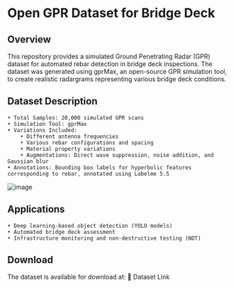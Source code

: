 # Open GPR Dataset for Bridge Deck

## Overview
This repository provides a simulated Ground Penetrating Radar (GPR) dataset for automated rebar detection in bridge deck inspections. The dataset was generated using gprMax, an open-source GPR simulation tool, to create realistic radargrams representing various bridge deck conditions.

## Dataset Description
	• Total Samples: 20,000 simulated GPR scans
	• Simulation Tool: gprMax
	• Variations Included:
		• Different antenna frequencies
		• Various rebar configurations and spacing
		• Material property variations
		• Augmentations: Direct wave suppression, noise addition, and Gaussian blur
	• Annotations: Bounding box labels for hyperbolic features corresponding to rebar, annotated using Labelme 5.5

![image](https://github.com/user-attachments/assets/835f2db2-5f09-4876-ac3c-978ce32835e1)



## Applications
	• Deep learning-based object detection (YOLO models)
	• Automated bridge deck assessment
	• Infrastructure monitoring and non-destructive testing (NDT)

## Download
The dataset is available for download at:
🔗 Dataset Link
